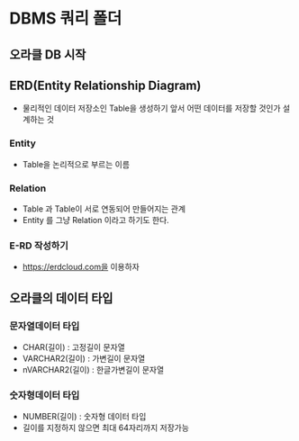 # DBMS 쿼리 폴더

## 오라클 DB 시작

## ERD(Entity Relationship Diagram)
* 물리적인 데이터 저장소인 Table을 생성하기 앞서 어떤 데이터를 저장할 것인가 설계하는 것

###  Entity
* Table을 논리적으로 부르는 이름
### Relation
* Table 과 Table이 서로 연동되어 만들어지는 관계
* Entity 를 그냥 Relation 이라고 하기도 한다.
### E-RD 작성하기
* https://erdcloud.com을 이용하자

## 오라클의 데이터 타입
### 문자열데이터 타입
* CHAR(길이) : 고정길이 문자열
* VARCHAR2(길이) : 가변길이 문자열
* nVARCHAR2(길이) : 한글가변길이 문자열

### 숫자형데이터 타입
* NUMBER(길이) : 숫자형 데이터 타입
* 길이를 지정하지 않으면 최대 64자리까지 저장가능
